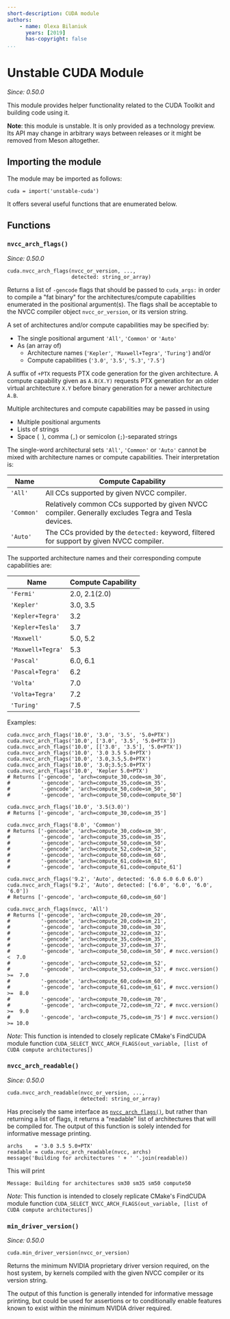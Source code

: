 ```yaml
---
short-description: CUDA module
authors:
    - name: Olexa Bilaniuk
      years: [2019]
      has-copyright: false
...
```


# Unstable CUDA Module
_Since: 0.50.0_

This module provides helper functionality related to the CUDA Toolkit and
building code using it.


**Note**: this module is unstable. It is only provided as a technology preview.
Its API may change in arbitrary ways between releases or it might be removed
from Meson altogether.


## Importing the module

The module may be imported as follows:

``` meson
cuda = import('unstable-cuda')
```

It offers several useful functions that are enumerated below.


## Functions

### `nvcc_arch_flags()`
_Since: 0.50.0_

``` meson
cuda.nvcc_arch_flags(nvcc_or_version, ...,
                     detected: string_or_array)
```

Returns a list of `-gencode` flags that should be passed to `cuda_args:` in
order to compile a "fat binary" for the architectures/compute capabilities
enumerated in the positional argument(s). The flags shall be acceptable to
the NVCC compiler object `nvcc_or_version`, or its version string.

A set of architectures and/or compute capabilities may be specified by:

- The single positional argument `'All'`, `'Common'` or `'Auto'`
- As (an array of)
  - Architecture names (`'Kepler'`, `'Maxwell+Tegra'`, `'Turing'`) and/or
  - Compute capabilities (`'3.0'`, `'3.5'`, `'5.3'`, `'7.5'`)

A suffix of `+PTX` requests PTX code generation for the given architecture.
A compute capability given as `A.B(X.Y)` requests PTX generation for an older
virtual architecture `X.Y` before binary generation for a newer architecture
`A.B`.

Multiple architectures and compute capabilities may be passed in using

- Multiple positional arguments
- Lists of strings
- Space (` `), comma (`,`) or semicolon (`;`)-separated strings

The single-word architectural sets `'All'`, `'Common'` or `'Auto'` cannot be
mixed with architecture names or compute capabilities. Their interpretation is:

| Name              | Compute Capability |
|-------------------|--------------------|
| `'All'`           | All CCs supported by given NVCC compiler. |
| `'Common'`        | Relatively common CCs supported by given NVCC compiler. Generally excludes Tegra and Tesla devices. |
| `'Auto'`          | The CCs provided by the `detected:` keyword, filtered for support by given NVCC compiler. |

The supported architecture names and their corresponding compute capabilities
are:

| Name              | Compute Capability |
|-------------------|--------------------|
| `'Fermi'`         | 2.0, 2.1(2.0)      |
| `'Kepler'`        | 3.0, 3.5           |
| `'Kepler+Tegra'`  | 3.2                |
| `'Kepler+Tesla'`  | 3.7                |
| `'Maxwell'`       | 5.0, 5.2           |
| `'Maxwell+Tegra'` | 5.3                |
| `'Pascal'`        | 6.0, 6.1           |
| `'Pascal+Tegra'`  | 6.2                |
| `'Volta'`         | 7.0                |
| `'Volta+Tegra'`   | 7.2                |
| `'Turing'`        | 7.5                |


Examples:

    cuda.nvcc_arch_flags('10.0', '3.0', '3.5', '5.0+PTX')
    cuda.nvcc_arch_flags('10.0', ['3.0', '3.5', '5.0+PTX'])
    cuda.nvcc_arch_flags('10.0', [['3.0', '3.5'], '5.0+PTX'])
    cuda.nvcc_arch_flags('10.0', '3.0 3.5 5.0+PTX')
    cuda.nvcc_arch_flags('10.0', '3.0,3.5,5.0+PTX')
    cuda.nvcc_arch_flags('10.0', '3.0;3.5;5.0+PTX')
    cuda.nvcc_arch_flags('10.0', 'Kepler 5.0+PTX')
    # Returns ['-gencode', 'arch=compute_30,code=sm_30',
    #          '-gencode', 'arch=compute_35,code=sm_35',
    #          '-gencode', 'arch=compute_50,code=sm_50',
    #          '-gencode', 'arch=compute_50,code=compute_50']

    cuda.nvcc_arch_flags('10.0', '3.5(3.0)')
    # Returns ['-gencode', 'arch=compute_30,code=sm_35']

    cuda.nvcc_arch_flags('8.0', 'Common')
    # Returns ['-gencode', 'arch=compute_30,code=sm_30',
    #          '-gencode', 'arch=compute_35,code=sm_35',
    #          '-gencode', 'arch=compute_50,code=sm_50',
    #          '-gencode', 'arch=compute_52,code=sm_52',
    #          '-gencode', 'arch=compute_60,code=sm_60',
    #          '-gencode', 'arch=compute_61,code=sm_61',
    #          '-gencode', 'arch=compute_61,code=compute_61']

    cuda.nvcc_arch_flags('9.2', 'Auto', detected: '6.0 6.0 6.0 6.0')
    cuda.nvcc_arch_flags('9.2', 'Auto', detected: ['6.0', '6.0', '6.0', '6.0'])
    # Returns ['-gencode', 'arch=compute_60,code=sm_60']

    cuda.nvcc_arch_flags(nvcc, 'All')
    # Returns ['-gencode', 'arch=compute_20,code=sm_20',
    #          '-gencode', 'arch=compute_20,code=sm_21',
    #          '-gencode', 'arch=compute_30,code=sm_30',
    #          '-gencode', 'arch=compute_32,code=sm_32',
    #          '-gencode', 'arch=compute_35,code=sm_35',
    #          '-gencode', 'arch=compute_37,code=sm_37',
    #          '-gencode', 'arch=compute_50,code=sm_50', # nvcc.version()  <  7.0
    #          '-gencode', 'arch=compute_52,code=sm_52',
    #          '-gencode', 'arch=compute_53,code=sm_53', # nvcc.version() >=  7.0
    #          '-gencode', 'arch=compute_60,code=sm_60',
    #          '-gencode', 'arch=compute_61,code=sm_61', # nvcc.version() >=  8.0
    #          '-gencode', 'arch=compute_70,code=sm_70',
    #          '-gencode', 'arch=compute_72,code=sm_72', # nvcc.version() >=  9.0
    #          '-gencode', 'arch=compute_75,code=sm_75'] # nvcc.version() >= 10.0

_Note:_ This function is intended to closely replicate CMake's FindCUDA module
function `CUDA_SELECT_NVCC_ARCH_FLAGS(out_variable, [list of CUDA compute architectures])`



### `nvcc_arch_readable()`
_Since: 0.50.0_

``` meson
cuda.nvcc_arch_readable(nvcc_or_version, ...,
                        detected: string_or_array)
```

Has precisely the same interface as [`nvcc_arch_flags()`](#nvcc_arch_flags),
but rather than returning a list of flags, it returns a "readable" list of
architectures that will be compiled for. The output of this function is solely
intended for informative message printing.

    archs    = '3.0 3.5 5.0+PTX'
    readable = cuda.nvcc_arch_readable(nvcc, archs)
    message('Building for architectures ' + ' '.join(readable))

This will print

    Message: Building for architectures sm30 sm35 sm50 compute50

_Note:_ This function is intended to closely replicate CMake's FindCUDA module function
`CUDA_SELECT_NVCC_ARCH_FLAGS(out_variable, [list of CUDA compute architectures])`



### `min_driver_version()`
_Since: 0.50.0_

``` meson
cuda.min_driver_version(nvcc_or_version)
```

Returns the minimum NVIDIA proprietary driver version required, on the host
system, by kernels compiled with the given NVCC compiler or its version string.

The output of this function is generally intended for informative message
printing, but could be used for assertions or to conditionally enable
features known to exist within the minimum NVIDIA driver required.


